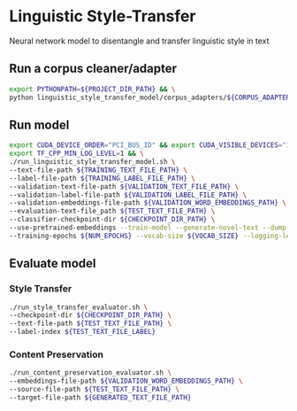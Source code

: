 # Linguistic Style-Transfer

Neural network model to disentangle and transfer linguistic style in text

## Run a corpus cleaner/adapter
```bash
export PYTHONPATH=${PROJECT_DIR_PATH} && \
python linguistic_style_transfer_model/corpus_adapters/${CORPUS_ADAPTER_SCRIPT}.py
```

## Run model
```bash
export CUDA_DEVICE_ORDER="PCI_BUS_ID" && export CUDA_VISIBLE_DEVICES="1" && \
export TF_CPP_MIN_LOG_LEVEL=1 && \
./run_linguistic_style_transfer_model.sh \
--text-file-path ${TRAINING_TEXT_FILE_PATH} \
--label-file-path ${TRAINING_LABEL_FILE_PATH} \
--validation-text-file-path ${VALIDATION_TEXT_FILE_PATH} \
--validation-label-file-path ${VALIDATION_LABEL_FILE_PATH} \
--validation-embeddings-file-path ${VALIDATION_WORD_EMBEDDINGS_PATH} \
--evaluation-text-file_path ${TEST_TEXT_FILE_PATH} \
--classifier-checkpoint-dir ${CHECKPOINT_DIR_PATH} \
--use-pretrained-embeddings --train-model --generate-novel-text --dump-embeddings \
--training-epochs ${NUM_EPOCHS} --vocab-size ${VOCAB_SIZE} --logging-level="DEBUG"
```

## Evaluate model

### Style Transfer
```bash
./run_style_transfer_evaluator.sh \
--checkpoint-dir ${CHECKPOINT_DIR_PATH} \
--text-file-path ${TEST_TEXT_FILE_PATH} \
--label-index ${TEST_TEXT_FILE_LABEL}
```

### Content Preservation
```bash
./run_content_preservation_evaluator.sh \
--embeddings-file-path ${VALIDATION_WORD_EMBEDDINGS_PATH} \
--source-file-path ${TEST_TEXT_FILE_PATH} \
--target-file-path ${GENERATED_TEXT_FILE_PATH}

```
